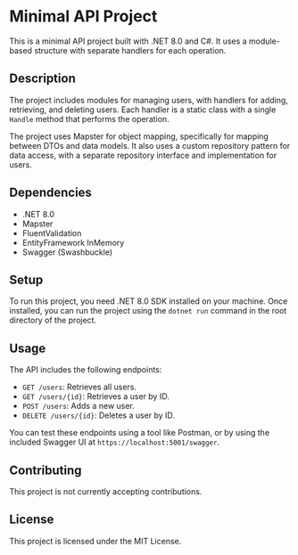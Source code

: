 # Minimal API Project

This is a minimal API project built with .NET 8.0 and C#. It uses a module-based structure with separate handlers for each operation.

## Description

The project includes modules for managing users, with handlers for adding, retrieving, and deleting users. Each handler is a static class with a single `Handle` method that performs the operation.

The project uses Mapster for object mapping, specifically for mapping between DTOs and data models. It also uses a custom repository pattern for data access, with a separate repository interface and implementation for users.

## Dependencies

- .NET 8.0
- Mapster
- FluentValidation
- EntityFramework InMemory
- Swagger (Swashbuckle)

## Setup

To run this project, you need .NET 8.0 SDK installed on your machine. Once installed, you can run the project using the `dotnet run` command in the root directory of the project.

## Usage

The API includes the following endpoints:

- `GET /users`: Retrieves all users.
- `GET /users/{id}`: Retrieves a user by ID.
- `POST /users`: Adds a new user.
- `DELETE /users/{id}`: Deletes a user by ID.

You can test these endpoints using a tool like Postman, or by using the included Swagger UI at `https://localhost:5001/swagger`.

## Contributing

This project is not currently accepting contributions.

## License

This project is licensed under the MIT License.